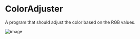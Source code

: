 # ColorAdjuster
A program that should adjust the color based on the RGB values. 

![image](https://github.com/atofus/ColorAdjuster/assets/138819170/c591b35e-2490-43c2-8ac1-a41ba8cc6a45)
